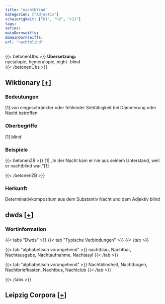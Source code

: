 ```yaml
---
title: "nachtblind"
kategorien: ["Adjektiv"]
schwierigkeit: ["k1", "h2", "r21"]
tags:
series:
mainDornseiffs:
domainDornseiffs:
url: "nachtblind"
---
```


{{< betonenÜbs >}}
**Übersetzung:**  
nyctalopic, hemeralopic, night- blind  
{{< /betonenÜbs >}}

## Wiktionary [[+](https://de.wiktionary.org/wiki/nachtblind)]

### Bedeutungen
[1] von eingeschränkter oder fehlender Sehfähigkeit bei Dämmerung oder Nacht betroffen  

### Oberbegriffe
[1] blind  

### Beispiele
{{< betonenZB >}}
[1] „In der Nacht kam er nie aus seinem Unterstand, weil er nachtblind war.“[1]  

{{< /betonenZB >}}
### Herkunft
Determinativkompositum aus dem Substantiv Nacht und dem Adjektiv blind  



## dwds [[+](https://www.dwds.de/wb/nachtblind)]

### Wortinformation
{{< tabs "Dwds" >}}
{{< tab "Typische Verbindungen" >}}
{{< /tab >}}

{{< tab "alphabetisch vorangehend" >}}
nachtblau, Nachtbar, Nachtausgabe, Nachtaufnahme, Nachtasyl
{{< /tab >}}

{{< tab "alphabetisch vorangehend" >}}
Nachtblindheit, Nachtbogen, Nachtbriefkasten, Nachtbus, Nachtclub
{{< /tab >}}

{{< /tabs >}}

## Leipzig Corpora [[+](https://corpora.uni-leipzig.de/en/res?word=nachtblind&corpusId=deu_newscrawl-public_2018)]

